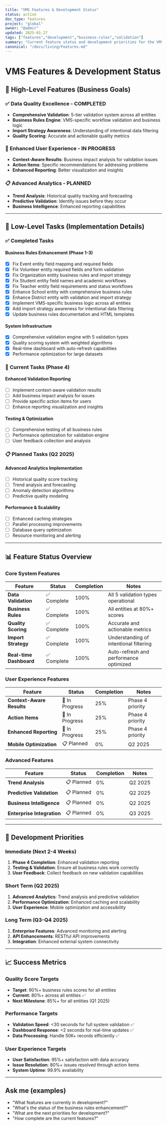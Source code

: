```yaml
---
title: "VMS Features & Development Status"
status: active
doc_type: features
project: "global"
owner: "@admir"
updated: 2025-01-27
tags: ["features","development","business-rules","validation"]
summary: "Current feature status and development priorities for the VMS system."
canonical: "/docs/living/Features.md"
---
```


# VMS Features & Development Status

## 🎯 **High-Level Features (Business Goals)**

### ✅ **Data Quality Excellence - COMPLETED**
- **Comprehensive Validation**: 5-tier validation system across all entities
- **Business Rules Engine**: VMS-specific workflow validation and business logic
- **Import Strategy Awareness**: Understanding of intentional data filtering
- **Quality Scoring**: Accurate and actionable quality metrics

### 🎯 **Enhanced User Experience - IN PROGRESS**
- **Context-Aware Results**: Business impact analysis for validation issues
- **Action Items**: Specific recommendations for addressing problems
- **Enhanced Reporting**: Better visualization and insights

### 📋 **Advanced Analytics - PLANNED**
- **Trend Analysis**: Historical quality tracking and forecasting
- **Predictive Validation**: Identify issues before they occur
- **Business Intelligence**: Enhanced reporting capabilities

---

## 🔧 **Low-Level Tasks (Implementation Details)**

### ✅ **Completed Tasks**

#### **Business Rules Enhancement (Phase 1-3)**
- [x] Fix Event entity field mapping and required fields
- [x] Fix Volunteer entity required fields and form validation
- [x] Fix Organization entity business rules and import strategy
- [x] Fix Student entity field names and academic workflows
- [x] Fix Teacher entity field requirements and status workflows
- [x] Enhance School entity with comprehensive business rules
- [x] Enhance District entity with validation and import strategy
- [x] Implement VMS-specific business logic across all entities
- [x] Add import strategy awareness for intentional data filtering
- [x] Update business rules documentation and HTML templates

#### **System Infrastructure**
- [x] Comprehensive validation engine with 5 validation types
- [x] Quality scoring system with weighted algorithms
- [x] Real-time dashboard with auto-refresh capabilities
- [x] Performance optimization for large datasets

### 🎯 **Current Tasks (Phase 4)**

#### **Enhanced Validation Reporting**
- [ ] Implement context-aware validation results
- [ ] Add business impact analysis for issues
- [ ] Provide specific action items for users
- [ ] Enhance reporting visualization and insights

#### **Testing & Optimization**
- [ ] Comprehensive testing of all business rules
- [ ] Performance optimization for validation engine
- [ ] User feedback collection and analysis

### 📋 **Planned Tasks (Q2 2025)**

#### **Advanced Analytics Implementation**
- [ ] Historical quality score tracking
- [ ] Trend analysis and forecasting
- [ ] Anomaly detection algorithms
- [ ] Predictive quality modeling

#### **Performance & Scalability**
- [ ] Enhanced caching strategies
- [ ] Parallel processing improvements
- [ ] Database query optimization
- [ ] Resource monitoring and alerting

---

## 📊 **Feature Status Overview**

### **Core System Features**
| Feature | Status | Completion | Notes |
|---------|--------|------------|-------|
| **Data Validation** | ✅ Complete | 100% | All 5 validation types operational |
| **Business Rules** | ✅ Complete | 100% | All entities at 80%+ scores |
| **Quality Scoring** | ✅ Complete | 100% | Accurate and actionable metrics |
| **Import Strategy** | ✅ Complete | 100% | Understanding of intentional filtering |
| **Real-time Dashboard** | ✅ Complete | 100% | Auto-refresh and performance optimized |

### **User Experience Features**
| Feature | Status | Completion | Notes |
|---------|--------|------------|-------|
| **Context-Aware Results** | 🎯 In Progress | 25% | Phase 4 priority |
| **Action Items** | 🎯 In Progress | 25% | Phase 4 priority |
| **Enhanced Reporting** | 🎯 In Progress | 25% | Phase 4 priority |
| **Mobile Optimization** | 📋 Planned | 0% | Q2 2025 |

### **Advanced Features**
| Feature | Status | Completion | Notes |
|---------|--------|------------|-------|
| **Trend Analysis** | 📋 Planned | 0% | Q2 2025 |
| **Predictive Validation** | 📋 Planned | 0% | Q2 2025 |
| **Business Intelligence** | 📋 Planned | 0% | Q2 2025 |
| **Enterprise Integration** | 📋 Planned | 0% | Q3 2025 |

---

## 🚀 **Development Priorities**

### **Immediate (Next 2-4 Weeks)**
1. **Phase 4 Completion**: Enhanced validation reporting
2. **Testing & Validation**: Ensure all business rules work correctly
3. **User Feedback**: Collect feedback on new validation capabilities

### **Short Term (Q2 2025)**
1. **Advanced Analytics**: Trend analysis and predictive validation
2. **Performance Optimization**: Enhanced caching and scalability
3. **User Experience**: Mobile optimization and accessibility

### **Long Term (Q3-Q4 2025)**
1. **Enterprise Features**: Advanced monitoring and alerting
2. **API Enhancements**: RESTful API improvements
3. **Integration**: Enhanced external system connectivity

---

## 📈 **Success Metrics**

### **Quality Score Targets**
- **Target**: 90%+ business rules scores for all entities
- **Current**: 80%+ across all entities ✅
- **Next Milestone**: 85%+ for all entities (Q1 2025)

### **Performance Targets**
- **Validation Speed**: <30 seconds for full system validation ✅
- **Dashboard Response**: <2 seconds for real-time updates ✅
- **Data Processing**: Handle 50K+ records efficiently ✅

### **User Experience Targets**
- **User Satisfaction**: 95%+ satisfaction with data accuracy
- **Issue Resolution**: 80%+ issues resolved through action items
- **System Uptime**: 99.9% availability

---

## Ask me (examples)
- "What features are currently in development?"
- "What's the status of the business rules enhancement?"
- "What are the next priorities for development?"
- "How complete are the current features?"
